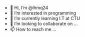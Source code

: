 - 👋 Hi, I’m @lhmq24
- 👀 I’m interested in programming
- 🌱 I’m currently learning I.T at CTU
- 💞️ I’m looking to collaborate on ...
- 📫 How to reach me ...

<!---
lhmq24/lhmq24 is a ✨ special ✨ repository because its `README.md` (this file) appears on your GitHub profile.
You can click the Preview link to take a look at your changes.
--->

